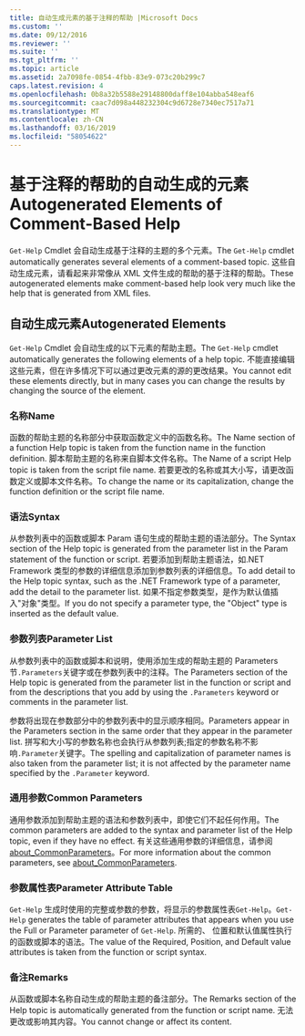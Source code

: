 ```yaml
---
title: 自动生成元素的基于注释的帮助 |Microsoft Docs
ms.custom: ''
ms.date: 09/12/2016
ms.reviewer: ''
ms.suite: ''
ms.tgt_pltfrm: ''
ms.topic: article
ms.assetid: 2a7098fe-0854-4fbb-83e9-073c20b299c7
caps.latest.revision: 4
ms.openlocfilehash: 0b8a32b5588e29148800daff8e104abba548eaf6
ms.sourcegitcommit: caac7d098a448232304c9d6728e7340ec7517a71
ms.translationtype: MT
ms.contentlocale: zh-CN
ms.lasthandoff: 03/16/2019
ms.locfileid: "58054622"
---
```

# <a name="autogenerated-elements-of-comment-based-help"></a><span data-ttu-id="1422b-102">基于注释的帮助的自动生成的元素</span><span class="sxs-lookup"><span data-stu-id="1422b-102">Autogenerated Elements of Comment-Based Help</span></span>

<span data-ttu-id="1422b-103">`Get-Help` Cmdlet 会自动生成基于注释的主题的多个元素。</span><span class="sxs-lookup"><span data-stu-id="1422b-103">The `Get-Help` cmdlet automatically generates several elements of a comment-based topic.</span></span> <span data-ttu-id="1422b-104">这些自动生成元素，请看起来非常像从 XML 文件生成的帮助的基于注释的帮助。</span><span class="sxs-lookup"><span data-stu-id="1422b-104">These autogenerated elements make comment-based help look very much like the help that is generated from XML files.</span></span>

## <a name="autogenerated-elements"></a><span data-ttu-id="1422b-105">自动生成元素</span><span class="sxs-lookup"><span data-stu-id="1422b-105">Autogenerated Elements</span></span>

<span data-ttu-id="1422b-106">`Get-Help` Cmdlet 会自动生成的以下元素的帮助主题。</span><span class="sxs-lookup"><span data-stu-id="1422b-106">The `Get-Help` cmdlet automatically generates the following elements of a help topic.</span></span> <span data-ttu-id="1422b-107">不能直接编辑这些元素，但在许多情况下可以通过更改元素的源的更改结果。</span><span class="sxs-lookup"><span data-stu-id="1422b-107">You cannot edit these elements directly, but in many cases you can change the results by changing the source of the element.</span></span>

### <a name="name"></a><span data-ttu-id="1422b-108">名称</span><span class="sxs-lookup"><span data-stu-id="1422b-108">Name</span></span>

<span data-ttu-id="1422b-109">函数的帮助主题的名称部分中获取函数定义中的函数名称。</span><span class="sxs-lookup"><span data-stu-id="1422b-109">The Name section of a function Help topic is taken from the function name in the function definition.</span></span> <span data-ttu-id="1422b-110">脚本帮助主题的名称来自脚本文件名称。</span><span class="sxs-lookup"><span data-stu-id="1422b-110">The Name of a script Help topic is taken from the script file name.</span></span> <span data-ttu-id="1422b-111">若要更改的名称或其大小写，请更改函数定义或脚本文件名称。</span><span class="sxs-lookup"><span data-stu-id="1422b-111">To change the name or its capitalization, change the function definition or the script file name.</span></span>

### <a name="syntax"></a><span data-ttu-id="1422b-112">语法</span><span class="sxs-lookup"><span data-stu-id="1422b-112">Syntax</span></span>

<span data-ttu-id="1422b-113">从参数列表中的函数或脚本 Param 语句生成的帮助主题的语法部分。</span><span class="sxs-lookup"><span data-stu-id="1422b-113">The Syntax section of the Help topic is generated from the parameter list in the Param statement of the function or script.</span></span> <span data-ttu-id="1422b-114">若要添加到帮助主题语法，如.NET Framework 类型的参数的详细信息添加到参数列表的详细信息。</span><span class="sxs-lookup"><span data-stu-id="1422b-114">To add detail to the Help topic syntax, such as the .NET Framework type of a parameter, add the detail to the parameter list.</span></span> <span data-ttu-id="1422b-115">如果不指定参数类型，是作为默认值插入"对象"类型。</span><span class="sxs-lookup"><span data-stu-id="1422b-115">If you do not specify a parameter type, the "Object" type is inserted as the default value.</span></span>

### <a name="parameter-list"></a><span data-ttu-id="1422b-116">参数列表</span><span class="sxs-lookup"><span data-stu-id="1422b-116">Parameter List</span></span>

<span data-ttu-id="1422b-117">从参数列表中的函数或脚本和说明，使用添加生成的帮助主题的 Parameters 节`.Parameters`关键字或在参数列表中的注释。</span><span class="sxs-lookup"><span data-stu-id="1422b-117">The Parameters section of the Help topic is generated from the parameter list in the function or script and from the descriptions that you add by using the `.Parameters` keyword or comments in the parameter list.</span></span>

<span data-ttu-id="1422b-118">参数将出现在参数部分中的参数列表中的显示顺序相同。</span><span class="sxs-lookup"><span data-stu-id="1422b-118">Parameters appear in the Parameters section in the same order that they appear in the parameter list.</span></span> <span data-ttu-id="1422b-119">拼写和大小写的参数名称也会执行从参数列表;指定的参数名称不影响`.Parameter`关键字。</span><span class="sxs-lookup"><span data-stu-id="1422b-119">The spelling and capitalization of parameter names is also taken from the parameter list; it is not affected by the parameter name specified by the `.Parameter` keyword.</span></span>

### <a name="common-parameters"></a><span data-ttu-id="1422b-120">通用参数</span><span class="sxs-lookup"><span data-stu-id="1422b-120">Common Parameters</span></span>

<span data-ttu-id="1422b-121">通用参数添加到帮助主题的语法和参数列表中，即使它们不起任何作用。</span><span class="sxs-lookup"><span data-stu-id="1422b-121">The common parameters are added to the syntax and parameter list of the Help topic, even if they have no effect.</span></span> <span data-ttu-id="1422b-122">有关这些通用参数的详细信息，请参阅[about_CommonParameters](/powershell/module/microsoft.powershell.core/about/about_commonparameters)。</span><span class="sxs-lookup"><span data-stu-id="1422b-122">For more information about the common parameters, see [about_CommonParameters](/powershell/module/microsoft.powershell.core/about/about_commonparameters).</span></span>

### <a name="parameter-attribute-table"></a><span data-ttu-id="1422b-123">参数属性表</span><span class="sxs-lookup"><span data-stu-id="1422b-123">Parameter Attribute Table</span></span>

<span data-ttu-id="1422b-124">`Get-Help` 生成时使用的完整或参数的参数，将显示的参数属性表`Get-Help`。</span><span class="sxs-lookup"><span data-stu-id="1422b-124">`Get-Help` generates the table of parameter attributes that appears when you use the Full or Parameter parameter of `Get-Help`.</span></span> <span data-ttu-id="1422b-125">所需的、 位置和默认值属性执行的函数或脚本的语法。</span><span class="sxs-lookup"><span data-stu-id="1422b-125">The value of the Required, Position, and Default value attributes is taken from the function or script syntax.</span></span>

### <a name="remarks"></a><span data-ttu-id="1422b-126">备注</span><span class="sxs-lookup"><span data-stu-id="1422b-126">Remarks</span></span>

<span data-ttu-id="1422b-127">从函数或脚本名称自动生成的帮助主题的备注部分。</span><span class="sxs-lookup"><span data-stu-id="1422b-127">The Remarks section of the Help topic is automatically generated from the function or script name.</span></span> <span data-ttu-id="1422b-128">无法更改或影响其内容。</span><span class="sxs-lookup"><span data-stu-id="1422b-128">You cannot change or affect its content.</span></span>
